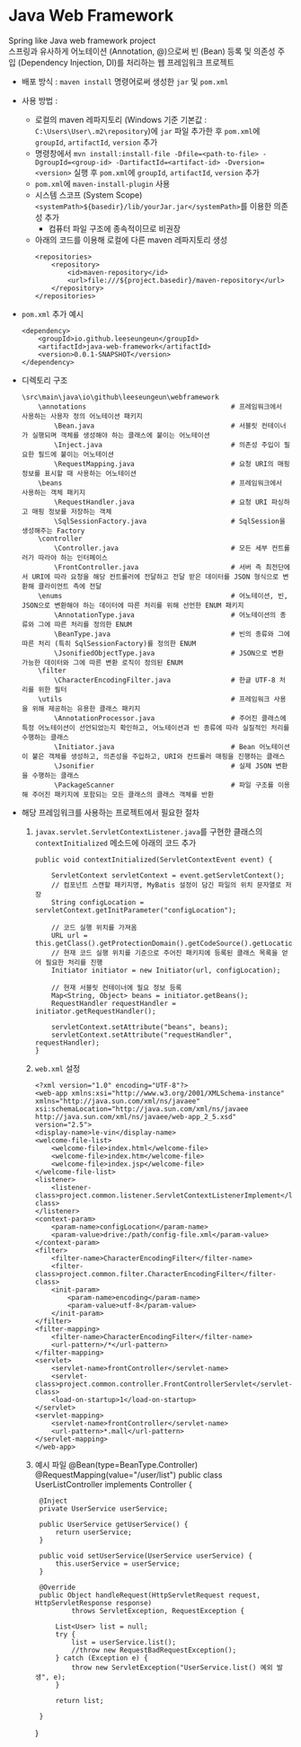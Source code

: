 # Java Web Framework   
Spring like Java web framework project   
스프링과 유사하게 어노테이션 (Annotation, @)으로써 빈 (Bean) 등록 및 의존성 주입 (Dependency Injection, DI)를 처리하는 웹 프레임워크 프로젝트  


* 배포 방식 : ```maven install``` 명령어로써 생성한 ```jar``` 및 ```pom.xml```   
* 사용 방법 :
    * 로컬의 maven 레파지토리 (Windows 기준 기본값 : ```C:\Users\User\.m2\repository```)에 ```jar``` 파일 추가한 후 ```pom.xml```에 ```groupId```, ```artifactId```, ```version``` 추가
    * 명령창에서 ```mvn install:install-file -Dfile=<path-to-file> -DgroupId=<group-id> -DartifactId=<artifact-id> -Dversion=<version>``` 실행 후 ```pom.xml```에 ```groupId```, ```artifactId```, ```version``` 추가
    * ```pom.xml```에 ```maven-install-plugin``` 사용
    * 시스템 스코프 (System Scope) ```<systemPath>${basedir}/lib/yourJar.jar</systemPath>```를 이용한 의존성 추가
        * 컴퓨터 파일 구조에 종속적이므로 비권장
    * 아래의 코드를 이용해 로컬에 다른 maven 레파지토리 생성
        ```
        <repositories>
            <repository>
                <id>maven-repository</id>
                <url>file:///${project.basedir}/maven-repository</url>
            </repository>
        </repositories>
        ```
* ```pom.xml``` 추가 예시
    ```
    <dependency>
        <groupId>io.github.leeseungeun</groupId>
        <artifactId>java-web-framework</artifactId>
        <version>0.0.1-SNAPSHOT</version>
    </dependency>
    ```

* 디렉토리 구조
    ```
    \src\main\java\io\github\leeseungeun\webframework
        \annotations                                    # 프레임워크에서 사용하는 사용자 정의 어노테이션 패키지
            \Bean.java                                  # 서블릿 컨테이너가 실행되며 객체를 생성해야 하는 클래스에 붙이는 어노테이션
            \Inject.java                                # 의존성 주입이 필요한 필드에 붙이는 어노테이션
            \RequestMapping.java                        # 요청 URI의 매핑 정보를 표시할 때 사용하는 어노테이션
        \beans                                          # 프레임워크에서 사용하는 객체 패키지
            \RequestHandler.java                        # 요청 URI 파싱하고 매핑 정보를 저장하는 객체
            \SqlSessionFactory.java                     # SqlSession을 생성해주는 Factory
        \controller
            \Controller.java                            # 모든 세부 컨트롤러가 따라야 하는 인터페이스
            \FrontController.java                       # 서버 측 최전단에서 URI에 따라 요청을 해당 컨트롤러에 전달하고 전달 받은 데이터를 JSON 형식으로 변환해 클라이언트 측에 전달
        \enums                                          # 어노테이션, 빈, JSON으로 변환해야 하는 데이터에 따른 처리를 위해 선언한 ENUM 패키지
            \AnnotationType.java                        # 어노테이션의 종류와 그에 따른 처리를 정의한 ENUM
            \BeanType.java                              # 빈의 종류와 그에 따른 처리 (특히 SqlSessionFactory)를 정의한 ENUM
            \JsonifiedObjectType.java                   # JSON으로 변환 가능한 데이터와 그에 따른 변환 로직이 정의된 ENUM
        \filter
            \CharacterEncodingFilter.java               # 한글 UTF-8 처리를 위한 필터
        \utils                                          # 프레임워크 사용을 위해 제공하는 유용한 클래스 패키지
            \AnnotationProcessor.java                   # 주어진 클래스에 특정 어노테이션이 선언되었는지 확인하고, 어노테이션과 빈 종류에 따라 실질적인 처리를 수행하는 클래스
            \Initiator.java                             # Bean 어노테이션이 붙은 객체를 생성하고, 의존성을 주입하고, URI와 컨트롤러 매핑을 진행하는 클래스
            \Jsonifier                                  # 실제 JSON 변환을 수행하는 클래스
            \PackageScanner                             # 파일 구조를 이용해 주어진 패키지에 포함되는 모든 클래스의 클래스 객체를 반환

    ```

* 해당 프레임워크를 사용하는 프로젝트에서 필요한 절차
    1. ```javax.servlet.ServletContextListener.java```를 구현한 클래스의 ```contextInitialized``` 메소드에 아래의 코드 추가
        ```
        public void contextInitialized(ServletContextEvent event) {

            ServletContext servletContext = event.getServletContext();
            // 컴포넌트 스캔할 패키지명, MyBatis 설정이 담긴 파일의 위치 문자열로 저장
            String configLocation = servletContext.getInitParameter("configLocation");

            // 코드 실행 위치를 가져옴
            URL url = this.getClass().getProtectionDomain().getCodeSource().getLocation();
            // 현재 코드 실행 위치를 기준으로 주어진 패키지에 등록된 클래스 목록을 얻어 필요한 처리를 진행
            Initiator initiator = new Initiator(url, configLocation);

            // 현재 서블릿 컨테이너에 필요 정보 등록
            Map<String, Object> beans = initiator.getBeans();
            RequestHandler requestHandler = initiator.getRequestHandler();
            
            servletContext.setAttribute("beans", beans);
            servletContext.setAttribute("requestHandler", requestHandler);
        }
        ```
    2. ```web.xml``` 설정
        ```
        <?xml version="1.0" encoding="UTF-8"?>
        <web-app xmlns:xsi="http://www.w3.org/2001/XMLSchema-instance" xmlns="http://java.sun.com/xml/ns/javaee" xsi:schemaLocation="http://java.sun.com/xml/ns/javaee http://java.sun.com/xml/ns/javaee/web-app_2_5.xsd" version="2.5">
        <display-name>le-vin</display-name>
        <welcome-file-list>
            <welcome-file>index.html</welcome-file>
            <welcome-file>index.htm</welcome-file>
            <welcome-file>index.jsp</welcome-file>
        </welcome-file-list>
        <listener>
            <listener-class>project.common.listener.ServletContextListenerImplement</listener-class>
        </listener>
        <context-param>
            <param-name>configLocation</param-name>
            <param-value>drive:/path/config-file.xml</param-value>
        </context-param>
        <filter>
            <filter-name>CharacterEncodingFilter</filter-name>
            <filter-class>project.common.filter.CharacterEncodingFilter</filter-class>
            <init-param>
                <param-name>encoding</param-name>
                <param-value>utf-8</param-value>
            </init-param>
        </filter>
        <filter-mapping>
            <filter-name>CharacterEncodingFilter</filter-name>
            <url-pattern>/*</url-pattern>
        </filter-mapping>
        <servlet>
            <servlet-name>frontController</servlet-name>
            <servlet-class>project.common.controller.FrontControllerServlet</servlet-class>
            <load-on-startup>1</load-on-startup>
        </servlet>
        <servlet-mapping>
            <servlet-name>frontController</servlet-name>
            <url-pattern>*.mall</url-pattern>
        </servlet-mapping>
        </web-app>
        ```
    3. 예시 파일
        @Bean(type=BeanType.Controller)
        @RequestMapping(value="/user/list")
        public class UserListController implements Controller {
            
            @Inject
            private UserService userService;

            public UserService getUserService() {
                return userService;
            }

            public void setUserService(UserService userService) {
                this.userService = userService;
            }

            @Override
            public Object handleRequest(HttpServletRequest request, HttpServletResponse response)
                    throws ServletException, RequestException {
                
                List<User> list = null;
                try {
                    list = userService.list();
                    //throw new RequestBadRequestException();
                } catch (Exception e) {
                    throw new ServletException("UserService.list() 예외 발생", e);
                }
                
                return list;

            }

        }